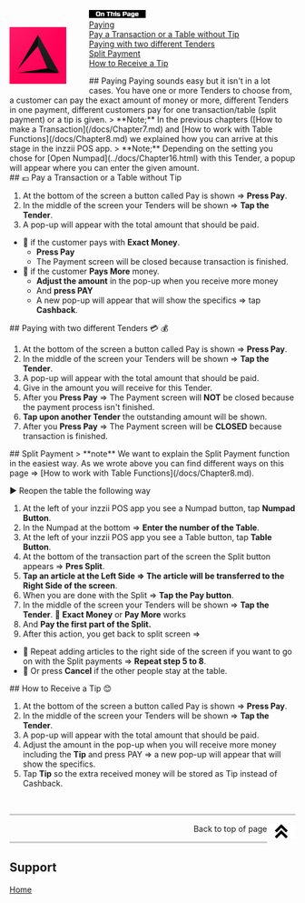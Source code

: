 <div id= "Top"></div>
<p><img src="../Assets/Pictures/play_store_512.png" alt="inzzii logo" width="100" style="float: left; margin-right: 40px; margin-top: 30px; margin-bottom: 20px"/>
<img src="../Assets/Pictures/OnTP.png" alt="index" width="100" style="float: left"/> <br>
<a href="#Paying">Paying</a><br>
<a href="#Pay transaction">Pay a Transaction or a Table without Tip</a><br>
<a href="#Different Tenders">Paying with two different Tenders</a><br>
<a href="#Split Payment">Split Payment</a><br>
<a href="#Tip">How to Receive a Tip</a><br>

</p>
<div id= "Paying"></div>
## Paying
Paying sounds easy but it isn't in a lot cases. You have one or more Tenders to choose from, a customer can pay the exact amount of money or more, 
different Tenders in one payment, different customers pay for one transaction/table (split payment) or a tip is given.  
> **Note;** In the previous chapters ([How to make a Transaction](/docs/Chapter7.md) and [How to work with Table Functions](/docs/Chapter8.md) we explained how you can arrive at this stage in the inzzii POS app.
> **Note;** Depending on the setting you chose for [Open Numpad](../docs/Chapter16.html) with this Tender, a popup will appear where you can enter the given amount.

<div id= "Pay transaction"></div>
## 💶 Pay a Transaction or a Table without Tip

1. At the bottom of the screen a button called Pay is shown => **Press Pay**.
2. In the middle of the screen your Tenders will be shown => **Tap the Tender**.
3. A pop-up will appear with the total amount that should be paid.  
* 📌 if the customer pays with **Exact Money**.
  - **Press Pay**
  - The Payment screen will be closed because transaction is finished.  
* 📌 if the customer **Pays More** money.
  - **Adjust the amount** in the pop-up when you receive more money 
  - And **press PAY**
  - A new pop-up will appear that will show the specifics => tap **Cashback**.

<div id= "Different Tenders"></div>
## Paying with two different Tenders 💳 💰

1. At the bottom of the screen a button called Pay is shown => **Press Pay**.
2. In the middle of the screen your Tenders will be shown => **Tap the Tender**.
3. A pop-up will appear with the total amount that should be paid.
4. Give in the amount you will receive for this Tender.
5. After you **Press Pay** => The Payment screen will **NOT** be closed because the payment process isn't finished.
6. **Tap upon another Tender** the outstanding amount will be shown.
7. After you **Press Pay** => The Payment screen will be **CLOSED** because transaction is finished.

<div id= "Split Payment"></div>
## Split Payment
> **note** We want to explain the Split Payment function in the easiest way. As we wrote above you can find different ways on this page => [How to work with Table Functions](/docs/Chapter8.md).

▶️ Reopen the table the following way 
1. At the left of your inzzii POS app you see a Numpad button, tap **Numpad Button**.
2. In the Numpad at the bottom => **Enter the number of the Table**.
3. At the left of your inzzii POS app you see a Table button, tap **Table Button**.
4. At the bottom of the transaction part of the screen the Split button appears => **Pres Split**.
5. **Tap an article at the Left Side => The article will be transferred to the Right Side of the screen**.
6. When you are done with the Split => **Tap the Pay button**.
7. In the middle of the screen your Tenders will be shown => **Tap the Tender**. 📌 **Exact Money** or **Pay More** works
8. And **Pay the first part of the Split.**
9. After this action, you get back to split screen => 
* 📌 Repeat adding articles to the right side of the screen if you want to go on with the Split payments => **Repeat step 5 to 8**.
* 📌 Or press **Cancel** if the other people stay at the table.

<div id= "Tip"></div>
## How to Receive a Tip 😊

1. At the bottom of the screen a button called Pay is shown => **Press Pay**.
2. In the middle of the screen your Tenders will be shown => **Tap the Tender**.
3. A pop-up will appear with the total amount that should be paid.
4. Adjust the amount in the pop-up when you will receive more money including the **Tip** and press PAY => a new pop-up will appear that will show the specifics.
5. Tap **Tip** so the extra received money will be stored as Tip instead of Cashback.

<p><br></p>
<hr style="border-top: 3px solid #ccc; background: transparent;" >
<a href="#Top"><img src="../Assets/Pictures/Top.png" alt="Top" width="50" align="right" style="margin-bottom: 10px"/></a>
<p style="text-align: right;"> Back to top of page </p>
<hr style="border-top: 3px solid #ccc; background: transparent;" >

## Support
[Home](../index.md)